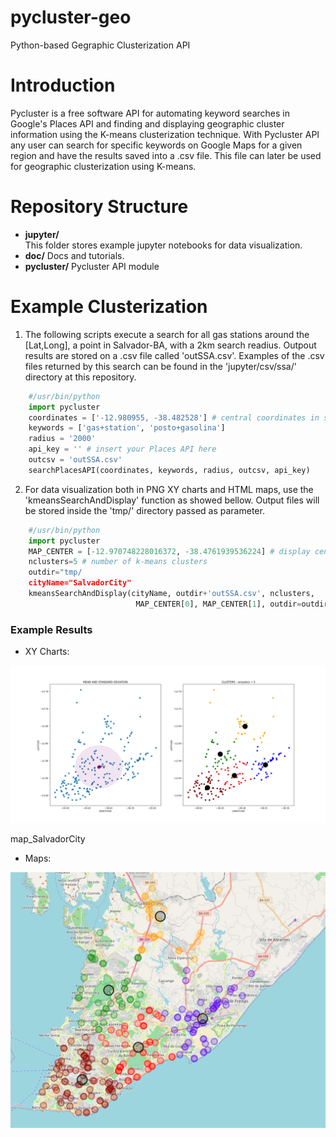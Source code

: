 # pycluster-geo
Python-based Gegraphic Clusterization API

# Introduction

Pycluster is a free software API for automating keyword searches in 
Google's Places API and finding and displaying geographic cluster
information using the K-means clusterization technique. With Pycluster
API any user can search for specific keywords on Google Maps for a given
region and have the results saved into a .csv file. This file
can later be used for geographic clusterization using K-means.


# Repository Structure

* __jupyter/__    
        This folder stores example jupyter notebooks for data visualization.
* __doc/__
        Docs and tutorials.
* __pycluster/__
        Pycluster API module


# Example Clusterization

1. The following scripts execute a search for all gas stations around the [Lat,Long],
a point in Salvador-BA, with a 2km search readius. Outpout results are stored on a .csv file called 'outSSA.csv'. Examples of the .csv files returned by this search can be found in the 'jupyter/csv/ssa/' directory at this repository.

``` python
    #/usr/bin/python
    import pycluster
    coordinates = ['-12.980955, -38.482528'] # central coordinates in ssa
    keywords = ['gas+station', 'posto+gasolina']
    radius = '2000'
    api_key = '' # insert your Places API here
    outcsv = 'outSSA.csv'
    searchPlacesAPI(coordinates, keywords, radius, outcsv, api_key)
```

2. For data visualization both in PNG XY charts and HTML maps, use the 'kmeansSearchAndDisplay' function as showed bellow. Output files will be stored
inside the 'tmp/' directory passed as parameter.

``` python
    #/usr/bin/python
    import pycluster
    MAP_CENTER = [-12.970748228016372, -38.4761939536224] # display center for the map
    nclusters=5 # number of k-means clusters
    outdir="tmp/
    cityName="SalvadorCity"
    kmeansSearchAndDisplay(cityName, outdir+'outSSA.csv', nclusters, 
                            MAP_CENTER[0], MAP_CENTER[1], outdir=outdir)
```

### Example Results

- XY Charts:

<img src="img/SalvadorCity.png" width="600" alt="XY chart of the gas stations clusters in SSA"> 

map_SalvadorCity
- Maps:

<img src="img/map_SalvadorCity.png" width="600" alt="Cluster map the gas stations in SSA"> 
